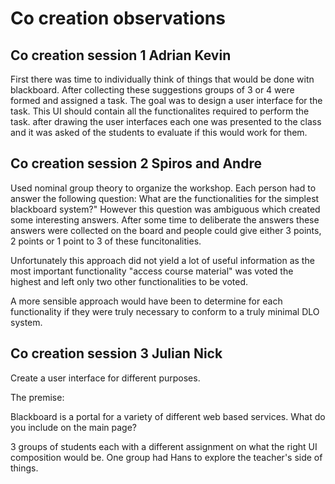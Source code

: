 # Co creation observations


## Co creation session 1 Adrian Kevin

First there was time to individually think of things that would be done witn blackboard. After collecting these suggestions groups of 3 or 4 were formed and assigned a task. The goal was to design a user interface for the task. This UI should contain all the functionalites required to perform the task. after drawing the user interfaces each one was presented to the class and it was asked of the students to evaluate if this would work for them. 


## Co creation session 2 Spiros and Andre

Used nominal group theory to organize the workshop. Each person had to answer the following question: What are the functionalities for the simplest blackboard system?" However this question was ambiguous which created some interesting answers. After some time to deliberate the answers these answers were collected on the board and people could give either 3 points, 2 points or 1 point to 3 of these funcitonalities. 

Unfortunately this approach did not yield a lot of useful information as the most important functionality "access course material" was voted the highest and left only two other functionalities to be voted. 

A more sensible approach would have been to determine for each functionality if they were truly necessary to conform to a truly minimal DLO system. 



## Co creation session 3 Julian Nick 

Create a user interface for different purposes.

The premise:

Blackboard is a portal for a variety of different web based services. What do you include on the main page?

3 groups of students each with a different assignment on what the right UI composition would be. One group had Hans to explore the teacher's side of things. 